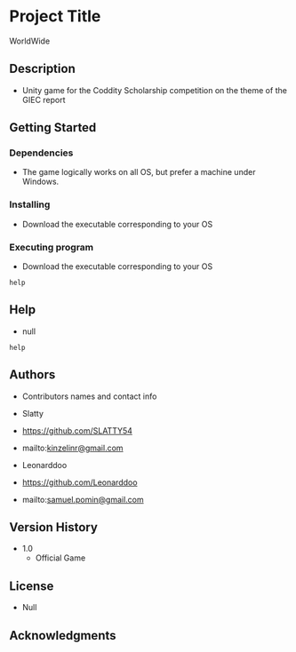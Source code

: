 # Project Title

WorldWide

## Description

* Unity game for the Coddity Scholarship competition on the theme of the GIEC report

## Getting Started

### Dependencies

* The game logically works on all OS, but prefer a machine under Windows.

### Installing

* Download the executable corresponding to your OS

### Executing program

* Download the executable corresponding to your OS
```
help
```

## Help

* null
```
help
```

## Authors

* Contributors names and contact info

* Slatty
*  https://github.com/SLATTY54
*  mailto:kinzelinr@gmail.com
   
   
* Leonarddoo
*  https://github.com/Leonarddoo
*  mailto:samuel.pomin@gmail.com

## Version History

* 1.0
    * Official Game

## License

* Null

## Acknowledgments
